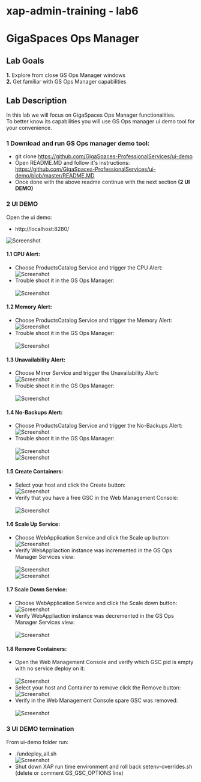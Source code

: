 # xap-admin-training - lab6

# GigaSpaces Ops Manager 

## Lab Goals

**1.** Explore from close GS Ops Manager windows <br />
**2.** Get familiar with GS Ops Manager capabilities<br />

## Lab Description
In this lab we will focus on GigaSpaces Ops Manager functionalities.<br>
To better know its capabilities you will use GS Ops manager ui demo tool for your convenience.

### 1 Download and run GS Ops manager demo tool:

*  git clone https://github.com/GigaSpaces-ProfessionalServices/ui-demo<br>
*  Open README.MD and follow it's instructions:<br>
       https://github.com/GigaSpaces-ProfessionalServices/ui-demo/blob/master/README.MD  <br> 
* Once done with the above readme continue with the next section **(2 UI DEMO)** 
       
### 2 UI DEMO

Open the ui demo:<br>
* http://localhost:8280/

![Screenshot](./Pictures/Picture1.png)

#### 1.1 CPU Alert:
* Choose ProductsCatalog Service and trigger the CPU Alert:<br>
![Screenshot](./Pictures/Picture2.png)
* Trouble shoot it in the GS Ops Manager:<br><br>
![Screenshot](./Pictures/Picture3.png)

#### 1.2 Memory Alert:
* Choose ProductsCatalog Service and trigger the Memory Alert:<br>
![Screenshot](./Pictures/Picture4.png)
* Trouble shoot it in the GS Ops Manager:<br><br>
![Screenshot](./Pictures/Picture5.png)

#### 1.3 Unavailability Alert:
* Choose Mirror Service and trigger the Unavailability Alert:<br>
![Screenshot](./Pictures/Picture6.png)
* Trouble shoot it in the GS Ops Manager:<br><br>
![Screenshot](./Pictures/Picture7.png)

#### 1.4 No-Backups Alert:
* Choose ProductsCatalog Service and trigger the No-Backups Alert:<br>
![Screenshot](./Pictures/Picture8.png)
* Trouble shoot it in the GS Ops Manager:<br><br>
![Screenshot](./Pictures/Picture9.png)<br>
![Screenshot](Pictures/Picture10.png)

#### 1.5 Create Containers:
* Select your host and click the Create button:<br>
![Screenshot](./Pictures/Picture11.png)
* Verify that you have a free GSC in the Web Management Console:<br><br>
![Screenshot](./Pictures/Picture12.png)

#### 1.6 Scale Up Service:
* Choose WebApplication Service and click the Scale up button:<br>
![Screenshot](./Pictures/Picture13.png)
* Verify WebAppliaction instance was incremented in the GS Ops Manager Services view:<br><br>
![Screenshot](./Pictures/Picture14.png)<br>
![Screenshot](./Pictures/Picture15.png)

#### 1.7 Scale Down Service:
* Choose WebApplication Service and click the Scale down button:<br>
![Screenshot](./Pictures/Picture16.png)
* Verify WebAppliaction instance was decremented in the GS Ops Manager Services view:<br><br>
![Screenshot](./Pictures/Picture17.png)

#### 1.8 Remove Containers:
* Open the Web Management Console and verify which GSC pid is empty with no service deploy on it:<br><br>
![Screenshot](./Pictures/Picture18.png)
* Select your host and Container to remove click the Remove button:<br>
![Screenshot](./Pictures/Picture19.png)
* Verify in the Web Management Console spare GSC was removed:<br><br>
![Screenshot](./Pictures/Picture20.png)

### 3 UI DEMO termination

From ui-demo folder run:<br>
* ./undeploy_all.sh<br>
![Screenshot](./Pictures/Picture21.png)
* Shut down XAP run time environment and roll back setenv-overrides.sh (delete or comment GS_GSC_OPTIONS line)



      


    